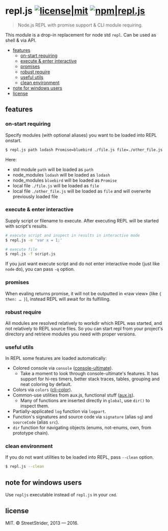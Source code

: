 # repl.js [![license|mit](http://img.shields.io/badge/license-MIT-brightgreen.svg?style=flat-square)](LICENSE.txt) [![npm|repl.js](http://img.shields.io/badge/npm-repl.js-CB3837.svg?style=flat-square)](https://www.npmjs.org/package/repl.js)
> Node.js REPL with promise support & CLI module requiring.

This module is a drop-in replacement for node std `repl`. Can be used as shell & via API.

<!-- START doctoc generated TOC please keep comment here to allow auto update -->
<!-- DON'T EDIT THIS SECTION, INSTEAD RE-RUN doctoc TO UPDATE -->


- [features](#features)
  - [on-start requiring](#on-start-requiring)
  - [execute & enter interactive](#execute--enter-interactive)
  - [promises](#promises)
  - [robust require](#robust-require)
  - [useful utils](#useful-utils)
  - [clean environment](#clean-environment)
- [note for windows users](#note-for-windows-users)
- [license](#license)

<!-- END doctoc generated TOC please keep comment here to allow auto update -->

## features
### on-start requiring
Specify modules (with optional aliases) you want to be loaded into REPL onstart.
```sh
$ repl.js path lodash Promise=bluebird ./file.js file=./other_file.js
```
Here:
 * std module `path` will be loaded as `path`
 * node_modules `lodash` will be loaded as `lodash`
 * node_modules `bluebird` will be loaded as `Promise`
 * local file `./file.js` will be loaded as `file`
 * local file `./other_file.js` will be loaded as `file` and will overwrite previously loaded file

### execute & enter interactive
Supply script or filename to execute. After executing REPL will be started with script's results.
```sh
# execute script and inspect in results in interactive mode
$ repl.js -e 'var x = 1;'

# execute file
$ repl.js -f script.js
```
If you just want execute script and do not enter interactive mode (just like `node` do), you can pass `-q` option.

### promises
When evaling returns promise, it will not be outputted in «raw view» (like `{ then: … }`), instead REPL will await for its fulfilling.

### robust require
All modules are resolved relatively to workdir which REPL was started, and not relatively to REPL source files. So you can start repl from your project's directory and retrieve modules you need with proper versions.

### useful utils
In REPL some features are loaded automatically:
* Colored console via `console` ([console-ultimate](https://www.npmjs.com/package/console-ultimate)).
  * Take a moment to look through console-ultimate's features. It has support for hi-res timers, better stack traces, tables, grouping and neat coloring by default.
* Colors via `colors` ([cli-color](https://www.npmjs.com/package/cli-color)).
* Common-use utilities from aux.js, functional stuff ([aux.js](https://www.npmjs.org/package/aux.js)).
  * Many of functions are inserted directly in `global`, use `dir()` to inspect them.
* Partially-applicated `log` function via `logpart`.
* Function's signatures and source code via `signature` (alias `sg`) and `sourceCode` (alias `src`).
* `dir` function for navigating objects (enums, not-enums, own, from prototype chain).

### clean environment
If you do not want utilities to be loaded into REPL, pass `--clean` option.
```sh
$ repl.js --clean
```

## note for windows users
Use `repljs` executable instead of `repl.js` in your `cmd`.

## license
MIT.
© StreetStrider, 2013 — 2016.
